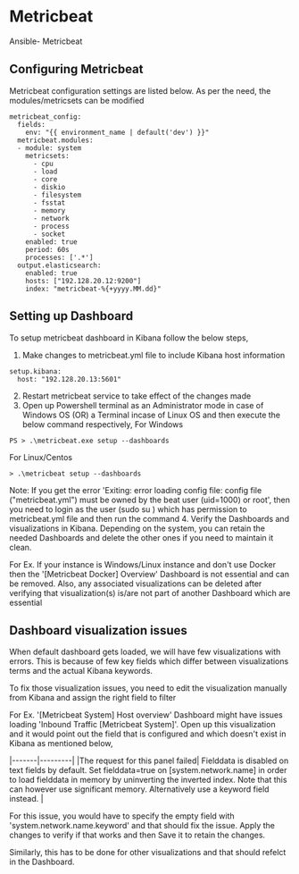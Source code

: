 # Metricbeat
Ansible- Metricbeat

## Configuring Metricbeat

Metricbeat configuration settings are listed below. As per the need, the modules/metricsets can be modified
```
metricbeat_config:
  fields:
    env: "{{ environment_name | default('dev') }}"
  metricbeat.modules:
  - module: system
    metricsets:
      - cpu
      - load
      - core
      - diskio
      - filesystem
      - fsstat
      - memory
      - network
      - process
      - socket
    enabled: true
    period: 60s
    processes: ['.*']
  output.elasticsearch:
    enabled: true
    hosts: ["192.128.20.12:9200"]
    index: "metricbeat-%{+yyyy.MM.dd}"
```

## Setting up Dashboard
To setup metricbeat dashboard in Kibana follow the below steps,
1. Make changes to metricbeat.yml file to include Kibana host information
```
setup.kibana:
  host: "192.128.20.13:5601"
```
2. Restart metricbeat service to take effect of the changes made
3. Open up Powershell terminal as an Administrator mode in case of Windows OS (OR) a Terminal incase of Linux OS and then execute the below command respectively,
For Windows
```
PS > .\metricbeat.exe setup --dashboards
```

For Linux/Centos
```
> .\metricbeat setup --dashboards
```
Note: If you get the error 'Exiting: error loading config file: config file ("metricbeat.yml") must be owned by the beat user (uid=1000) or root', then you need to login as the user (sudo su <USER>) which has permission to metricbeat.yml file and then run the command
4. Verify the Dashboards and visualizations in Kibana. Depending on the system, you can retain the needed Dashboards and delete the other ones if you need to maintain it clean.

For Ex. If your instance is Windows/Linux instance and don't use Docker then the '[Metricbeat Docker] Overview' Dashboard is not essential and can be removed. Also, any associated visualizations can be deleted after verifying that visualization(s) is/are not part of another Dashboard which are essential

## Dashboard visualization issues
When default dashboard gets loaded, we will have few visualizations with errors. This is because of few key fields which differ between visualizations terms and the actual Kibana keywords.

To fix those visualization issues, you need to edit the visualization manually from Kibana and assign the right field to filter

For Ex. '[Metricbeat System] Host overview' Dashboard might have issues loading 'Inbound Traffic [Metricbeat System]'. Open up this visualization and it would point out the field that is configured and which doesn't exist in Kibana as mentioned below,

|-------|---------|
|The request for this panel failed| Fielddata is disabled on text fields by default. Set fielddata=true on [system.network.name] in order to load fielddata in memory by uninverting the inverted index. Note that this can however use significant memory. Alternatively use a keyword field instead. |

For this issue, you would have to specify the empty field with 'system.network.name.keyword' and that should fix the issue. Apply the changes to verify if that works and then Save it to retain the changes.

Similarly, this has to be done for other visualizations and that should refelct in the Dashboard.
